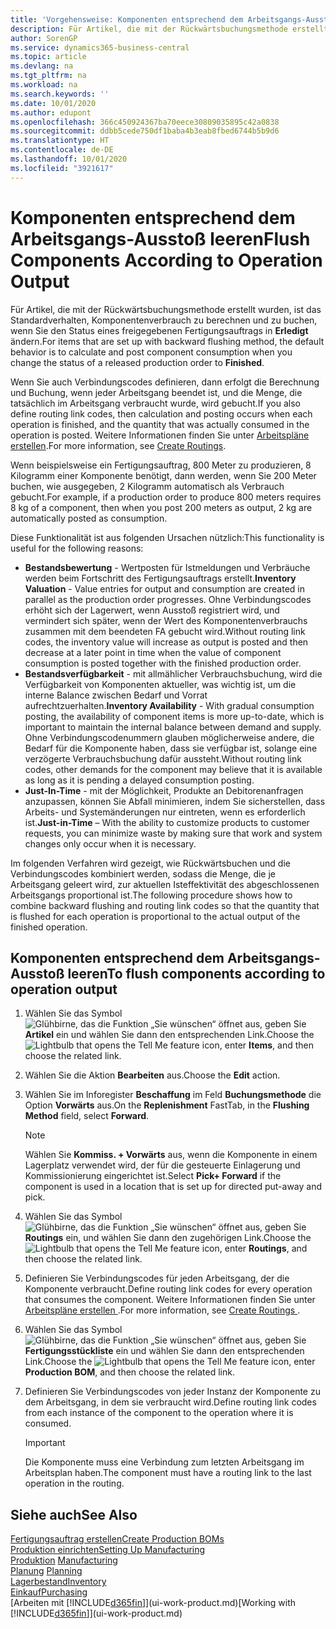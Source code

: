 ```yaml
---
title: 'Vorgehensweise: Komponenten entsprechend dem Arbeitsgangs-Ausstoß leeren | Microsoft Docs'
description: Für Artikel, die mit der Rückwärtsbuchungsmethode erstellt wurden, ist das Standardverhalten, Komponentenverbrauch zu berechnen und zu buchen, wenn Sie den Status eines freigegebenen Fertigungsauftrags in **Erledigt** ändern. Weitere Informationen finden Sie unter Entnahmemethoden.
author: SorenGP
ms.service: dynamics365-business-central
ms.topic: article
ms.devlang: na
ms.tgt_pltfrm: na
ms.workload: na
ms.search.keywords: ''
ms.date: 10/01/2020
ms.author: edupont
ms.openlocfilehash: 366c450924367ba70eece30809035895c42a0838
ms.sourcegitcommit: ddbb5cede750df1baba4b3eab8fbed6744b5b9d6
ms.translationtype: HT
ms.contentlocale: de-DE
ms.lasthandoff: 10/01/2020
ms.locfileid: "3921617"
---
```

# <a name="flush-components-according-to-operation-output"></a><span data-ttu-id="ca5aa-104">Komponenten entsprechend dem Arbeitsgangs-Ausstoß leeren</span><span class="sxs-lookup"><span data-stu-id="ca5aa-104">Flush Components According to Operation Output</span></span>
<span data-ttu-id="ca5aa-105">Für Artikel, die mit der Rückwärtsbuchungsmethode erstellt wurden, ist das Standardverhalten, Komponentenverbrauch zu berechnen und zu buchen, wenn Sie den Status eines freigegebenen Fertigungsauftrags in **Erledigt** ändern.</span><span class="sxs-lookup"><span data-stu-id="ca5aa-105">For items that are set up with backward flushing method, the default behavior is to calculate and post component consumption when you change the status of a released production order to **Finished**.</span></span>  

<span data-ttu-id="ca5aa-106">Wenn Sie auch Verbindungscodes definieren, dann erfolgt die Berechnung und Buchung, wenn jeder Arbeitsgang beendet ist, und die Menge, die tatsächlich im Arbeitsgang verbraucht wurde, wird gebucht.</span><span class="sxs-lookup"><span data-stu-id="ca5aa-106">If you also define routing link codes, then calculation and posting occurs when each operation is finished, and the quantity that was actually consumed in the operation is posted.</span></span> <span data-ttu-id="ca5aa-107">Weitere Informationen finden Sie unter [Arbeitspläne erstellen](production-how-to-create-routings.md).</span><span class="sxs-lookup"><span data-stu-id="ca5aa-107">For more information, see [Create Routings](production-how-to-create-routings.md).</span></span>  

<span data-ttu-id="ca5aa-108">Wenn beispielsweise ein Fertigungsauftrag, 800 Meter zu produzieren, 8 Kilogramm einer Komponente benötigt, dann werden, wenn Sie 200 Meter buchen, wie ausgegeben, 2 Kilogramm automatisch als Verbrauch gebucht.</span><span class="sxs-lookup"><span data-stu-id="ca5aa-108">For example, if a production order to produce 800 meters requires 8 kg of a component, then when you post 200 meters as output, 2 kg are automatically posted as consumption.</span></span>  

<span data-ttu-id="ca5aa-109">Diese Funktionalität ist aus folgenden Ursachen nützlich:</span><span class="sxs-lookup"><span data-stu-id="ca5aa-109">This functionality is useful for the following reasons:</span></span>  

-   <span data-ttu-id="ca5aa-110">**Bestandsbewertung** - Wertposten für Istmeldungen und Verbräuche werden beim Fortschritt des Fertigungsauftrags erstellt.</span><span class="sxs-lookup"><span data-stu-id="ca5aa-110">**Inventory Valuation** - Value entries for output and consumption are created in parallel as the production order progresses.</span></span> <span data-ttu-id="ca5aa-111">Ohne Verbindungscodes erhöht sich der Lagerwert, wenn Ausstoß registriert wird, und vermindert sich später, wenn der Wert des Komponentenverbrauchs zusammen mit dem beendeten FA gebucht wird.</span><span class="sxs-lookup"><span data-stu-id="ca5aa-111">Without routing link codes, the inventory value will increase as output is posted and then decrease at a later point in time when the value of component consumption is posted together with the finished production order.</span></span>  
-   <span data-ttu-id="ca5aa-112">**Bestandsverfügbarkeit** - mit allmählicher Verbrauchsbuchung, wird die Verfügbarkeit von Komponenten aktueller, was wichtig ist, um die interne Balance zwischen Bedarf und Vorrat aufrechtzuerhalten.</span><span class="sxs-lookup"><span data-stu-id="ca5aa-112">**Inventory Availability** - With gradual consumption posting, the availability of component items is more up-to-date, which is important to maintain the internal balance between demand and supply.</span></span> <span data-ttu-id="ca5aa-113">Ohne Verbindungscodenummern glauben möglicherweise andere, die Bedarf für die Komponente haben, dass sie verfügbar ist, solange eine verzögerte Verbrauchsbuchung dafür aussteht.</span><span class="sxs-lookup"><span data-stu-id="ca5aa-113">Without routing link codes, other demands for the component may believe that it is available as long as it is pending a delayed consumption posting.</span></span>  
-   <span data-ttu-id="ca5aa-114">**Just-In-Time** - mit der Möglichkeit, Produkte an Debitorenanfragen anzupassen, können Sie Abfall minimieren, indem Sie sicherstellen, dass Arbeits- und Systemänderungen nur eintreten, wenn es erforderlich ist.</span><span class="sxs-lookup"><span data-stu-id="ca5aa-114">**Just-in-Time** – With the ability to customize products to customer requests, you can minimize waste by making sure that work and system changes only occur when it is necessary.</span></span>  

<span data-ttu-id="ca5aa-115">Im folgenden Verfahren wird gezeigt, wie Rückwärtsbuchen und die Verbindungscodes kombiniert werden, sodass die Menge, die je Arbeitsgang geleert wird, zur aktuellen Isteffektivität des abgeschlossenen Arbeitsgangs proportional ist.</span><span class="sxs-lookup"><span data-stu-id="ca5aa-115">The following procedure shows how to combine backward flushing and routing link codes so that the quantity that is flushed for each operation is proportional to the actual output of the finished operation.</span></span>  

## <a name="to-flush-components-according-to-operation-output"></a><span data-ttu-id="ca5aa-116">Komponenten entsprechend dem Arbeitsgangs-Ausstoß leeren</span><span class="sxs-lookup"><span data-stu-id="ca5aa-116">To flush components according to operation output</span></span>  
1.  <span data-ttu-id="ca5aa-117">Wählen Sie das Symbol ![Glühbirne, das die Funktion „Sie wünschen“ öffnet](media/ui-search/search_small.png "Was möchten Sie tun?") aus, geben Sie **Artikel** ein und wählen Sie dann den entsprechenden Link.</span><span class="sxs-lookup"><span data-stu-id="ca5aa-117">Choose the ![Lightbulb that opens the Tell Me feature](media/ui-search/search_small.png "Tell me what you want to do") icon, enter **Items**, and then choose the related link.</span></span>  
2.  <span data-ttu-id="ca5aa-118">Wählen Sie die Aktion **Bearbeiten** aus.</span><span class="sxs-lookup"><span data-stu-id="ca5aa-118">Choose the **Edit** action.</span></span>  
3.  <span data-ttu-id="ca5aa-119">Wählen Sie im Inforegister **Beschaffung** im Feld **Buchungsmethode** die Option **Vorwärts** aus.</span><span class="sxs-lookup"><span data-stu-id="ca5aa-119">On the **Replenishment** FastTab, in the **Flushing Method** field, select **Forward**.</span></span>  

    > [!NOTE]  
    >  <span data-ttu-id="ca5aa-120">Wählen Sie **Kommiss. + Vorwärts** aus, wenn die Komponente in einem Lagerplatz verwendet wird, der für die gesteuerte Einlagerung und Kommissionierung eingerichtet ist.</span><span class="sxs-lookup"><span data-stu-id="ca5aa-120">Select **Pick+ Forward** if the component is used in a location that is set up for directed put-away and pick.</span></span>  

4.  <span data-ttu-id="ca5aa-121">Wählen Sie das Symbol ![Glühbirne, das die Funktion „Sie wünschen“ öffnet](media/ui-search/search_small.png "Was möchten Sie tun?") aus, geben Sie **Routings** ein, und wählen Sie dann den zugehörigen Link.</span><span class="sxs-lookup"><span data-stu-id="ca5aa-121">Choose the ![Lightbulb that opens the Tell Me feature](media/ui-search/search_small.png "Tell me what you want to do") icon, enter **Routings**, and then choose the related link.</span></span>  
5.  <span data-ttu-id="ca5aa-122">Definieren Sie Verbindungscodes für jeden Arbeitsgang, der die Komponente verbraucht.</span><span class="sxs-lookup"><span data-stu-id="ca5aa-122">Define routing link codes for every operation that consumes the component.</span></span> <span data-ttu-id="ca5aa-123">Weitere Informationen finden Sie unter [Arbeitspläne erstellen ](production-how-to-create-routings.md).</span><span class="sxs-lookup"><span data-stu-id="ca5aa-123">For more information, see [Create Routings ](production-how-to-create-routings.md).</span></span>  
6.  <span data-ttu-id="ca5aa-124">Wählen Sie das Symbol ![Glühbirne, das die Funktion „Sie wünschen“ öffnet](media/ui-search/search_small.png "Was möchten Sie tun?") aus, geben Sie **Fertigungsstückliste** ein und wählen Sie dann den entsprechenden Link.</span><span class="sxs-lookup"><span data-stu-id="ca5aa-124">Choose the ![Lightbulb that opens the Tell Me feature](media/ui-search/search_small.png "Tell me what you want to do") icon, enter **Production BOM**, and then choose the related link.</span></span>  
7.  <span data-ttu-id="ca5aa-125">Definieren Sie Verbindungscodes von jeder Instanz der Komponente zu dem Arbeitsgang, in dem sie verbraucht wird.</span><span class="sxs-lookup"><span data-stu-id="ca5aa-125">Define routing link codes from each instance of the component to the operation where it is consumed.</span></span>

    > [!IMPORTANT]  
    >  <span data-ttu-id="ca5aa-126">Die Komponente muss eine Verbindung zum letzten Arbeitsgang im Arbeitsplan haben.</span><span class="sxs-lookup"><span data-stu-id="ca5aa-126">The component must have a routing link to the last operation in the routing.</span></span>  

## <a name="see-also"></a><span data-ttu-id="ca5aa-127">Siehe auch</span><span class="sxs-lookup"><span data-stu-id="ca5aa-127">See Also</span></span>  
[<span data-ttu-id="ca5aa-128">Fertigungsauftrag erstellen</span><span class="sxs-lookup"><span data-stu-id="ca5aa-128">Create Production BOMs</span></span>](production-how-to-create-production-boms.md)  
[<span data-ttu-id="ca5aa-129">Produktion einrichten</span><span class="sxs-lookup"><span data-stu-id="ca5aa-129">Setting Up Manufacturing</span></span>](production-configure-production-processes.md)  
<span data-ttu-id="ca5aa-130">[Produktion](production-manage-manufacturing.md)  </span><span class="sxs-lookup"><span data-stu-id="ca5aa-130">[Manufacturing](production-manage-manufacturing.md)  </span></span>  
<span data-ttu-id="ca5aa-131">[Planung](production-planning.md) </span><span class="sxs-lookup"><span data-stu-id="ca5aa-131">[Planning](production-planning.md) </span></span>  
[<span data-ttu-id="ca5aa-132">Lagerbestand</span><span class="sxs-lookup"><span data-stu-id="ca5aa-132">Inventory</span></span>](inventory-manage-inventory.md)  
[<span data-ttu-id="ca5aa-133">Einkauf</span><span class="sxs-lookup"><span data-stu-id="ca5aa-133">Purchasing</span></span>](purchasing-manage-purchasing.md)  
<span data-ttu-id="ca5aa-134">[Arbeiten mit [!INCLUDE[d365fin](includes/d365fin_md.md)]](ui-work-product.md)</span><span class="sxs-lookup"><span data-stu-id="ca5aa-134">[Working with [!INCLUDE[d365fin](includes/d365fin_md.md)]](ui-work-product.md)</span></span>

